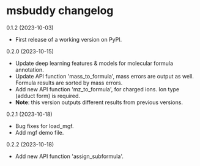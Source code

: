 msbuddy changelog
=================

0.1.2 (2023-10-03)
- First release of a working version on PyPI.

0.2.0 (2023-10-15)
- Update deep learning features & models for molecular formula annotation.
- Update API function 'mass_to_formula', mass errors are output as well. Formula results are sorted by mass errors.
- Add new API function 'mz_to_formula', for charged ions. Ion type (adduct form) is required.
- **Note**: this version outputs different results from previous versions.

0.2.1 (2023-10-18)
- Bug fixes for load_mgf.
- Add mgf demo file.

0.2.2 (2023-10-18)
- Add new API function 'assign_subformula'.
